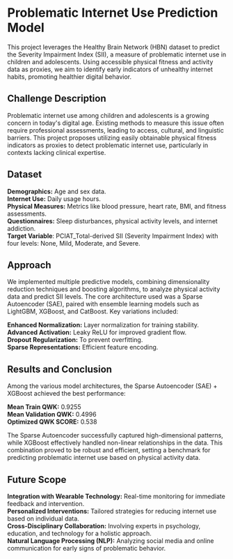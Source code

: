 # Problematic Internet Use Prediction Model
This project leverages the Healthy Brain Network (HBN) dataset to predict the Severity Impairment Index (SII), a measure of problematic internet use in children and adolescents. Using accessible physical fitness and activity data as proxies, we aim to identify early indicators of unhealthy internet habits, promoting healthier digital behavior.

## Challenge Description
Problematic internet use among children and adolescents is a growing concern in today's digital age. Existing methods to measure this issue often require professional assessments, leading to access, cultural, and linguistic barriers. This project proposes utilizing easily obtainable physical fitness indicators as proxies to detect problematic internet use, particularly in contexts lacking clinical expertise.

## Dataset
**Demographics:** Age and sex data.   
**Internet Use:** Daily usage hours.  
**Physical Measures:** Metrics like blood pressure, heart rate, BMI, and fitness assessments.  
**Questionnaires:** Sleep disturbances, physical activity levels, and internet addiction.  
**Target Variable**: PCIAT_Total-derived SII (Severity Impairment Index) with four levels: None, Mild, Moderate, and Severe.

## Approach
We implemented multiple predictive models, combining dimensionality reduction techniques and boosting algorithms, to analyze physical activity data and predict SII levels. The core architecture used was a Sparse Autoencoder (SAE), paired with ensemble learning models such as LightGBM, XGBoost, and CatBoost. Key variations included:

**Enhanced Normalization:** Layer normalization for training stability.  
**Advanced Activation:** Leaky ReLU for improved gradient flow.  
**Dropout Regularization:** To prevent overfitting.  
**Sparse Representations:** Efficient feature encoding.  

## Results and Conclusion
Among the various model architectures, the Sparse Autoencoder (SAE) + XGBoost achieved the best performance:

**Mean Train QWK:** 0.9255  
**Mean Validation QWK:** 0.4996  
**Optimized QWK SCORE:** 0.538  

The Sparse Autoencoder successfully captured high-dimensional patterns, while XGBoost effectively handled non-linear relationships in the data. This combination proved to be robust and efficient, setting a benchmark for predicting problematic internet use based on physical activity data.

## Future Scope
**Integration with Wearable Technology:** Real-time monitoring for immediate feedback and intervention.  
**Personalized Interventions:** Tailored strategies for reducing internet use based on individual data.  
**Cross-Disciplinary Collaboration:** Involving experts in psychology, education, and technology for a holistic approach.  
**Natural Language Processing (NLP):** Analyzing social media and online communication for early signs of problematic behavior.  
